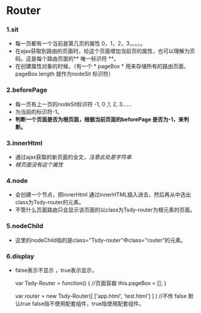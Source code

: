 # Router
### 1.sit   
* 每一页都有一个当前是第几页的属性 0，1，2，3，。。。。
* 在ajax获取到路由的页面时，给这个页面增加当前页的属性，也可以理解为页码。这是每个路由页面的** 唯一标识符 **。 
* 在创建属性对象的时候，（有一个 * pageBox * 用来存储所有的路由页面，pageBox.length 就作为nodeSit 标识符） 

### 2.beforePage
* 每一页有上一页的nodeSit标识符 -1, 0 ,1, 2, 3......
* 为当前的标识符-1。
* **判断一个页面是否为根页面，根据当前页面的beforePage 是否为-1，来判断。**

### 3.innerHtml
* 通过ajax获取的新页面的全文，*注意此处是字符串*
* *根页面没有这个属性*

### 4.node
* 会创建一个节点，把innerHtml 通过innerHTML插入进去，然后再从中选出class为Tsdy-router的元素。
* 不管什么页面路由只会显示该页面的以class为Tsdy-router为根元素的页面。 

### 5.nodeChild
* 这里的nodeChild指的是class="Tsdy-router"中class="router"的元素。

### 6.display
* false表示不显示 ，true表示显示，

    var Tsdy-Router = function() {
		//页面容器
		this.pageBox = []; 
}

    var router = new Tsdy-Router([
			['app.html', 'test.html']
		]
	)   //不传 false  默认true   false指不使用配套组件，true指使用配套组件。